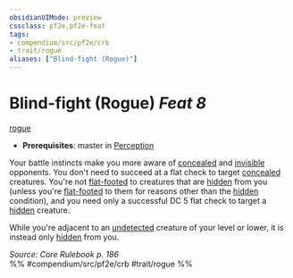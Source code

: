 ```yaml
---
obsidianUIMode: preview
cssclass: pf2e,pf2e-feat
tags:
- compendium/src/pf2e/crb
- trait/rogue
aliases: ["Blind-fight (Rogue)"]
---
```

# Blind-fight (Rogue)  *Feat 8*  
[rogue](../../Rules/traits/rogue.md)  

- **Prerequisites**: master in [Perception](../skills.md#Perception)

Your battle instincts make you more aware of [concealed](../../Rules/conditions.md#Concealed) and [invisible](../../Rules/conditions.md#Invisible) opponents. You don't need to succeed at a flat check to target [concealed](../../Rules/conditions.md#Concealed) creatures. You're not [flat-footed](../../Rules/conditions.md#Flat-footed) to creatures that are [hidden](../../Rules/conditions.md#Hidden) from you (unless you're [flat-footed](../../Rules/conditions.md#Flat-footed) to them for reasons other than the [hidden](../../Rules/conditions.md#Hidden) condition), and you need only a successful DC 5 flat check to target a [hidden](../../Rules/conditions.md#Hidden) creature.

While you're adjacent to an [undetected](../../Rules/conditions.md#Undetected) creature of your level or lower, it is instead only [hidden](../../Rules/conditions.md#Hidden) from you.

*Source: Core Rulebook p. 186*  
%% #compendium/src/pf2e/crb #trait/rogue %%